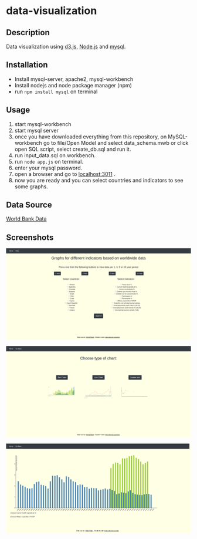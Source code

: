 # data-visualization
## Description
Data visualization using [d3.js](https://d3js.org/), [Node.js](https://nodejs.org/en/) and [mysql](https://www.mysql.com/). 

## Installation
* Install mysql-server, apache2, mysql-workbench
* Install nodejs and node package manager (npm)
* run `npm install mysql` on terminal

## Usage
1. start mysql-workbench
2. start mysql server
3. once you have downloaded everything from this repository,
on MySQL-workbench go to file/Open Model and select data_schema.mwb or click open SQL script, select create_db.sql and run it.
4. run input_data.sql on workbench.
5. run `node app.js` on terminal.
6. enter your mysql password.
7. open a browser and go to [localhost:3011](http://localhost:3011/) .
8. now you are ready and you can select countries and indicators to see some graphs.

## Data Source
[World Bank Data](http://data.worldbank.org/)

## Screenshots
![homepage](/images/homepage.png)


![choosechart](/images/choosechart.png)


![barchart](/images/barchart.png)
